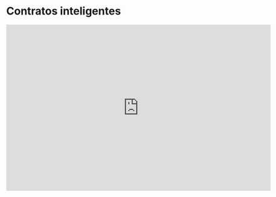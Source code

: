# Contratos inteligentes

<iframe src="https://docs.google.com/presentation/d/e/2PACX-1vTiu3uL3qbCsCkETEnG8bWlv58Y8oTrK_M6jdHJY_N5MX2Bghw6J1RAIYJt5yyf5UzD3BcPwv9CCw7u/embed?start=false&loop=false&delayms=10000" frameborder="0" width="700" height="440" allowfullscreen="true" mozallowfullscreen="true" webkitallowfullscreen="true"></iframe>